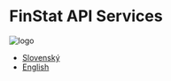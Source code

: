# FinStat API Services

![logo](https://finstat.sk/Images/logo-finstat.png)

* [Slovenský](/sk/)
* [English](/en/)